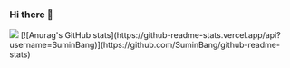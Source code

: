 ### Hi there 👋

<img src="https://img.shields.io/badge/Android-3DDC84?style=flat-square&logo=Android&logoColor=white"/>
[![Anurag's GitHub stats](https://github-readme-stats.vercel.app/api?username=SuminBang)](https://github.com/SuminBang/github-readme-stats)
